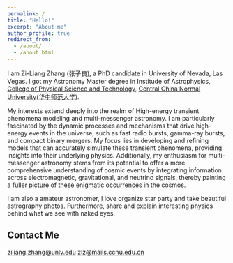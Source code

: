 ```yaml
---
permalink: /
title: "Hello!"
excerpt: "About me"
author_profile: true
redirect_from: 
  - /about/
  - /about.html
---
```


I am Zi-Liang Zhang (张子良), a PhD candidate in University of Nevada, Las Vegas. I got my Astronomy Master degree in Institude of Astrophysics, [College of Physical Science and Technology](http://physics.ccnu.edu.cn/English.htm), [Central China Normal University(华中师范大学)](http://english.ccnu.edu.cn/).



My interests extend deeply into the realm of High-energy transient phenomena modeling and multi-messenger astronomy. I am particularly fascinated by the dynamic processes and mechanisms that drive high-energy events in the universe, such as fast radio bursts, gamma-ray bursts, and compact binary mergers. My focus lies in developing and refining models that can accurately simulate these transient phenomena, providing insights into their underlying physics. 
Additionally, my enthusiasm for multi-messenger astronomy stems from its potential to offer a more comprehensive understanding of cosmic events by integrating information across electromagnetic, gravitational, and neutrino signals, thereby painting a fuller picture of these enigmatic occurrences in the cosmos.

I am also a amateur astronomer, I love organize star party and take beautiful astrography photos. Furthermore, share and explain interesting physics behind what we see with naked eyes.

Contact Me
------
ziliang.zhang@unlv.edu zlz@mails.ccnu.edu.cn
